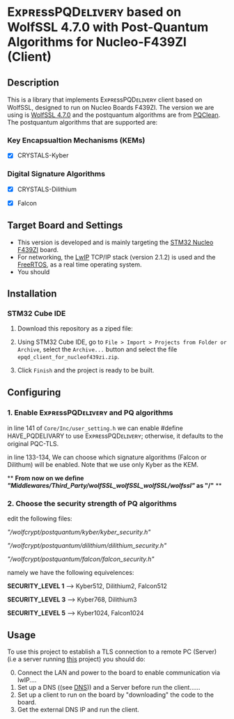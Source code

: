 # ExᴘʀᴇssPQDᴇʟɪᴠᴇʀʏ based on WolfSSL 4.7.0 with Post-Quantum Algorithms for Nucleo-F439ZI (Client)

## Description
This is a library that implements ExᴘʀᴇssPQDᴇʟɪᴠᴇʀʏ client based on WolfSSL, designed to run on Nucleo Boards F439ZI. The version we are using is [WolfSSL 4.7.0](https://github.com/wolfSSL/wolfssl/releases/tag/v4.7.0-stable) and the postquantum algorithms are from [PQClean](https://github.com/PQClean/PQClean). The postquantum algorithms that are supported are:

### Key Encapsualtion Mechanisms (KEMs)

- [x] CRYSTALS-Kyber


### Digital Signature Algorithms

- [x] CRYSTALS-Dilithium

- [x] Falcon

## Target Board and Settings

- This version is developed and is mainly targeting the [STM32 Nucleo F439ZI](https://www.st.com/en/evaluation-tools/nucleo-f439zi.html) board.
- For networking, the [LwIP](https://savannah.nongnu.org/projects/lwip/) TCP/IP stack (version 2.1.2) is used and the [FreeRTOS](https://www.freertos.org/), as a real time operating system.
- You should

## Installation


### STM32 Cube IDE

1. Download this repository as a ziped file:

2. Using STM32 Cube IDE, go to `File > Import > Projects from Folder or Archive`, select the `Archive...` button and select the file `epqd_client_for_nucleof439zi.zip`.

3. Click `Finish` and the project is ready to be built.

## Configuring

### 1. Enable ExᴘʀᴇssPQDᴇʟɪᴠᴇʀʏ and PQ algorithms
in line 141 of `Core/Inc/user_setting.h` we can enable #define HAVE_PQDELIVARY to use ExᴘʀᴇssPQDᴇʟɪᴠᴇʀʏ; otherwise, it defaults to the original PQC-TLS.

in line 133-134, We can choose which signature algorithms (Falcon or Dilithum) will be enabled.
Note that we use only Kyber as the KEM.

**   **From now on we define *"Middlewares/Third_Party/wolfSSL_wolfSSL_wolfSSL/wolfssl"* as "/"** 	**

### 2. Choose the security strength of PQ algorithms


edit the following files: 

*"/wolfcrypt/postquantum/kyber/kyber_security.h"*

*"/wolfcrypt/postquantum/dilithium/dilithium_security.h"*

*"/wolfcrypt/postquantum/falcon/falcon_security.h"*


namely we have the following equivelences:

**SECURITY_LEVEL 1** --> Kyber512, Dilithium2, Falcon512

**SECURITY_LEVEL 3** --> Kyber768, Dilithium3

**SECURITY_LEVEL 5** --> Kyber1024, Falcon1024

## Usage

To use this project to establish a TLS connection to a remote PC (Server) (i.e a server running [this](https://github.com/ExpressPQDelivery/epqd_server_lib_forM4) project) you should do:

0. Connect the LAN and power to the board to enable communication via lwIP....
1. Set up a DNS ((see [DNS](https://github.com/ExpressPQDelivery/DNS_records_for_epqd))) and a Server before run the client......
2. Set up a client to run on the board by "downloading" the code to the board.
3. Get the external DNS IP and run the client.

